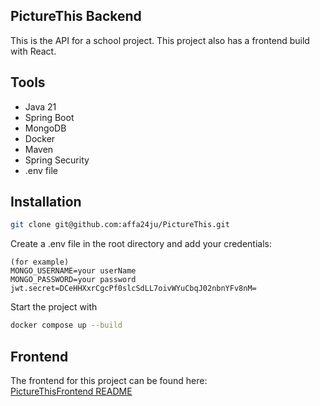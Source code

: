 ## PictureThis Backend
This is the API for a school project. This project also has a frontend build with React.

## Tools
* Java 21
* Spring Boot
* MongoDB
* Docker
* Maven
* Spring Security
* .env file 

## Installation
```bash
git clone git@github.com:affa24ju/PictureThis.git
```
Create a .env file in the root directory and add your credentials:
```env
(for example)
MONGO_USERNAME=your userName
MONGO_PASSWORD=your password
jwt.secret=DCeHHXxrCgcPf0slcSdLL7oivWYuCbqJ02nbnYFv8nM=
```

Start the project with  
```bash
docker compose up --build
```

## Frontend
The frontend for this project can be found here:  
[PictureThisFrontend README](https://github.com/affa24ju/PictureThisFrontend)

